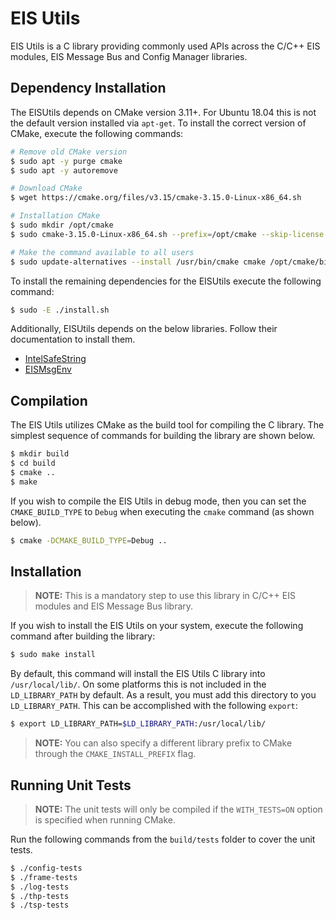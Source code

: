 # EIS Utils

EIS Utils is a C library providing commonly used APIs across the C/C++ EIS modules, EIS Message Bus and Config Manager libraries.

## Dependency Installation

The EISUtils depends on CMake version 3.11+. For Ubuntu 18.04 this is not
the default version installed via `apt-get`. To install the correct version
of CMake, execute the following commands:

```sh
# Remove old CMake version
$ sudo apt -y purge cmake
$ sudo apt -y autoremove

# Download CMake
$ wget https://cmake.org/files/v3.15/cmake-3.15.0-Linux-x86_64.sh

# Installation CMake
$ sudo mkdir /opt/cmake
$ sudo cmake-3.15.0-Linux-x86_64.sh --prefix=/opt/cmake --skip-license

# Make the command available to all users
$ sudo update-alternatives --install /usr/bin/cmake cmake /opt/cmake/bin/cmake 1 --force
```

To install the remaining dependencies for the EISUtils execute the following
command:

```sh
$ sudo -E ./install.sh
```

Additionally, EISUtils depends on the below libraries. Follow their documentation to install them.
* [IntelSafeString](../../libs/IntelSafeString/README.md)
* [EISMsgEnv](../../libs/EISMsgEnv/README.md)


## Compilation

The EIS Utils utilizes CMake as the build tool for compiling the C
library. The simplest sequence of commands for building the library are
shown below.

```sh
$ mkdir build
$ cd build
$ cmake ..
$ make
```

If you wish to compile the EIS Utils in debug mode, then you can set
the `CMAKE_BUILD_TYPE` to `Debug` when executing the `cmake` command (as shown
below).

```sh
$ cmake -DCMAKE_BUILD_TYPE=Debug ..
```

## Installation

> **NOTE:** This is a mandatory step to use this library in
> C/C++ EIS modules and EIS Message Bus library.

If you wish to install the EIS Utils on your system, execute the
following command after building the library:

```sh
$ sudo make install
```

By default, this command will install the EIS Utils C library into
`/usr/local/lib/`. On some platforms this is not included in the `LD_LIBRARY_PATH`
by default. As a result, you must add this directory to you `LD_LIBRARY_PATH`.
This can be accomplished with the following `export`:

```sh
$ export LD_LIBRARY_PATH=$LD_LIBRARY_PATH:/usr/local/lib/
```

> **NOTE:** You can also specify a different library prefix to CMake through
> the `CMAKE_INSTALL_PREFIX` flag.

## Running Unit Tests

> **NOTE:** The unit tests will only be compiled if the `WITH_TESTS=ON` option
> is specified when running CMake.

Run the following commands from the `build/tests` folder to cover the unit
tests.

```sh
$ ./config-tests
$ ./frame-tests
$ ./log-tests
$ ./thp-tests
$ ./tsp-tests
```
